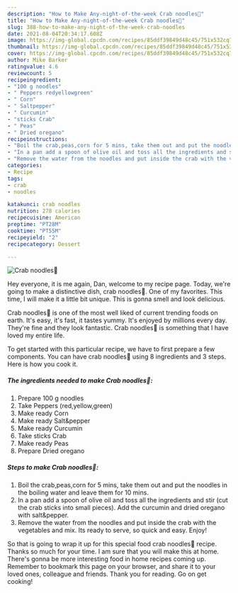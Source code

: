 ```yaml
---
description: "How to Make Any-night-of-the-week Crab noodles🦀"
title: "How to Make Any-night-of-the-week Crab noodles🦀"
slug: 388-how-to-make-any-night-of-the-week-crab-noodles
date: 2021-08-04T20:34:17.608Z
image: https://img-global.cpcdn.com/recipes/85ddf39849d48c45/751x532cq70/crab-noodles🦀-recipe-main-photo.jpg
thumbnail: https://img-global.cpcdn.com/recipes/85ddf39849d48c45/751x532cq70/crab-noodles🦀-recipe-main-photo.jpg
cover: https://img-global.cpcdn.com/recipes/85ddf39849d48c45/751x532cq70/crab-noodles🦀-recipe-main-photo.jpg
author: Mike Barker
ratingvalue: 4.6
reviewcount: 5
recipeingredient:
- "100 g noodles"
- " Peppers redyellowgreen"
- " Corn"
- " Saltpepper"
- " Curcumin"
- "sticks Crab"
- " Peas"
- " Dried oregano"
recipeinstructions:
- "Boil the crab,peas,corn for 5 mins, take them out and put the noodles in the boiling water and leave them for 10 mins."
- "In a pan add a spoon of olive oil and toss all the ingredients and stir (cut the crab sticks into small pieces). Add the curcumin and dried oregano with salt&amp;pepper."
- "Remove the water from the noodles and put inside the crab with the vegetables and mix. Its ready to serve, so quick and easy. Enjoy!"
categories:
- Recipe
tags:
- crab
- noodles

katakunci: crab noodles 
nutrition: 278 calories
recipecuisine: American
preptime: "PT28M"
cooktime: "PT55M"
recipeyield: "2"
recipecategory: Dessert

---
```



![Crab noodles🦀](https://img-global.cpcdn.com/recipes/85ddf39849d48c45/751x532cq70/crab-noodles🦀-recipe-main-photo.jpg)

Hey everyone, it is me again, Dan, welcome to my recipe page. Today, we're going to make a distinctive dish, crab noodles🦀. One of my favorites. This time, I will make it a little bit unique. This is gonna smell and look delicious.



Crab noodles🦀 is one of the most well liked of current trending foods on earth. It's easy, it's fast, it tastes yummy. It's enjoyed by millions every day. They're fine and they look fantastic. Crab noodles🦀 is something that I have loved my entire life.


To get started with this particular recipe, we have to first prepare a few components. You can have crab noodles🦀 using 8 ingredients and 3 steps. Here is how you cook it.

<!--inarticleads1-->

##### The ingredients needed to make Crab noodles🦀:

1. Prepare 100 g noodles
1. Take  Peppers (red,yellow,green)
1. Make ready  Corn
1. Make ready  Salt&amp;pepper
1. Make ready  Curcumin
1. Take sticks Crab
1. Make ready  Peas
1. Prepare  Dried oregano




<!--inarticleads2-->

##### Steps to make Crab noodles🦀:

1. Boil the crab,peas,corn for 5 mins, take them out and put the noodles in the boiling water and leave them for 10 mins.
1. In a pan add a spoon of olive oil and toss all the ingredients and stir (cut the crab sticks into small pieces). Add the curcumin and dried oregano with salt&amp;pepper.
1. Remove the water from the noodles and put inside the crab with the vegetables and mix. Its ready to serve, so quick and easy. Enjoy!




So that is going to wrap it up for this special food crab noodles🦀 recipe. Thanks so much for your time. I am sure that you will make this at home. There's gonna be more interesting food in home recipes coming up. Remember to bookmark this page on your browser, and share it to your loved ones, colleague and friends. Thank you for reading. Go on get cooking!
